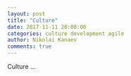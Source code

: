 ```yaml
---
layout: post
title: "Culture"
date: 2017-11-11 20:00:00
categories: culture development agile
author: Nikolai Kanaev
comments: true
---
```


Culture ...